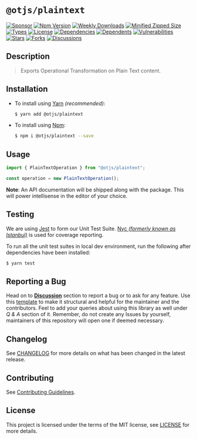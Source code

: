 # `@otjs/plaintext`

[![Sponsor](https://img.shields.io/badge/sponsor-30363D?style=for-the-badge&logo=GitHub-Sponsors&logoColor=#white)](https://github.com/sponsors/0xTheProDev)
[![Npm Version](https://img.shields.io/npm/v/@otjs/plaintext?style=for-the-badge)](https://www.npmjs.com/package/@otjs/plaintext)
[![Weekly Downloads](https://img.shields.io/npm/dw/@otjs/plaintext?style=for-the-badge)](https://www.npmjs.com/package/@otjs/plaintext)
[![Minified Zipped Size](https://img.shields.io/bundlephobia/minzip/@otjs/plaintext?style=for-the-badge)](https://www.npmjs.com/package/@otjs/plaintext)
[![Types](https://img.shields.io/npm/types/@otjs/plaintext?style=for-the-badge)](https://www.npmjs.com/package/@otjs/plaintext)
[![License](https://img.shields.io/npm/l/@otjs/plaintext?style=for-the-badge)](https://github.com/0xTheProDev/Operational-Transformation/blob/main/packages/plaintext/LICENSE)
[![Dependencies](https://img.shields.io/librariesio/release/npm/@otjs/plaintext?style=for-the-badge)](https://www.npmjs.com/package/@otjs/plaintext)
[![Dependents](https://img.shields.io/librariesio/dependents/npm/@otjs/plaintext?style=for-the-badge)](https://www.npmjs.com/package/@otjs/plaintext)
[![Vulnerabilities](https://img.shields.io/snyk/vulnerabilities/npm/@otjs/plaintext?style=for-the-badge)](https://github.com/0xTheProDev/Operational-Transformation/blob/main/.github/SECURITY.md)
[![Stars](https://img.shields.io/github/stars/0xTheProDev/Operational-Transformation?style=for-the-badge)](https://github.com/0xTheProDev/Operational-Transformation/stargazers)
[![Forks](https://img.shields.io/github/forks/0xTheProDev/Operational-Transformation?style=for-the-badge)](https://github.com/0xTheProDev/Operational-Transformation/network/members)
[![Discussions](https://img.shields.io/github/discussions/0xTheProDev/Operational-Transformation?style=for-the-badge)](https://github.com/0xTheProDev/Operational-Transformation/discussions)

## Description

> Exports Operational Transformation on Plain Text content.

## Installation

- To install using [Yarn](https://yarnpkg.com) _(recommended)_:

  ```sh
  $ yarn add @otjs/plaintext
  ```

- To install using [Npm](https://www.npmjs.com):

  ```sh
  $ npm i @otjs/plaintext --save
  ```

## Usage

```ts
import { PlainTextOperation } from "@otjs/plaintext";

const operation = new PlainTextOperation();
```

**Note**: An API documentation will be shipped along with the package. This will power intellisense in the editor of your choice.

## Testing

We are using [Jest](https://jestjs.io) to form our Unit Test Suite. [Nyc _(formerly known as Istanbul)_](https://istanbul.js.org/) is used for coverage reporting.

To run all the unit test suites in local dev environment, run the following after dependencies have been installed:

```sh
$ yarn test
```

## Reporting a Bug

Head on to [**Discussion**](https://github.com/0xTheProDev/Operational-Transformation/discussions) section to report a bug or to ask for any feature. Use this [template](https://github.com/0xTheProDev/Operational-Transformation/discussions/30) to make it structural and helpful for the maintainer and the contributors. Feel to add your queries about using this library as well under _Q & A_ section of it. Remember, do not create any Issues by yourself, maintainers of this repository will open one if deemed necessary.

## Changelog

See [CHANGELOG](https://github.com/0xTheProDev/Operational-Transformation/blob/main/CHANGELOG.md) for more details on what has been changed in the latest release.

## Contributing

See [Contributing Guidelines](https://github.com/0xTheProDev/Operational-Transformation/blob/main/.github/CONTRIBUTING.md).

## License

This project is licensed under the terms of the MIT license, see [LICENSE](https://github.com/0xTheProDev/Operational-Transformation/blob/main/packages/plaintext/LICENSE) for more details.
